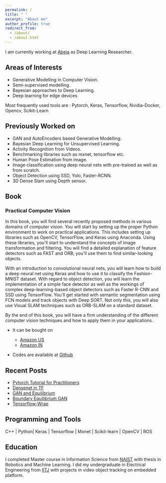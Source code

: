 ```yaml
---
permalink: /
title: " "
excerpt: "About me"
author_profile: true
redirect_from:
  - /about/
  - /about.html
---
```


I am currently working at [Abeja](http://www.abeja.asia) as Deep Learning Researcher.

## Areas of Interests
- Generative Modelling in Computer Vision.
- Semi-supervised modelling. 
- Bayesian approaches to Deep Learning. 
- Deep learning for edge devices

Most frequently used tools are : Pytorch, Keras, Tensorflow, Nvidia-Docker, Opencv, Scikit-Learn

## Previously Worked on
- GAN and AutoEncoders based Generative Modelling. 
- Bayesian Deep Learning for Unsupervised Learning. 
- Activity Recognition from Videos.
- Benchmarking libraries such as mxnet, tensorflow etc.
- Human Pose Estimation from image.
- Image classification using deep neural nets with pre-trained as well as from scratch.
- Object Detection using SSD, Yolo, Faster-RCNN.
- 3D Dense Slam using Depth sensor.

## Book 

### Practical Computer Vision
In this book, you will find several recently proposed methods in various domains of computer vision. You will start by setting up the proper Python environment to work on practical applications. This includes setting up libraries such as OpenCV, TensorFlow, and Keras using Anaconda. Using these libraries, you'll start to understand the concepts of image transformation and filtering. You will find a detailed explanation of feature detectors such as FAST and ORB; you'll use them to find similar-looking objects.

With an introduction to convolutional neural nets, you will learn how to build a deep neural net using Keras and how to use it to classify the Fashion-MNIST dataset. With regard to object detection, you will learn the implementation of a simple face detector as well as the workings of complex deep-learning-based object detectors such as Faster R-CNN and SSD using TensorFlow. You'll get started with semantic segmentation using FCN models and track objects with Deep SORT. Not only this, you will also use Visual SLAM techniques such as ORB-SLAM on a standard dataset.

By the end of this book, you will have a firm understanding of the different computer vision techniques and how to apply them in your applications.

- It can be bought on  
	- [Amazon US](https://www.amazon.com/Practical-Computer-Vision-insightful-information/dp/1788297687/ref=sr_1_3?ie=UTF8&qid=1519823185&sr=8-3&keywords=Practical+Computer+vision)
	- [Amazon IN](https://www.amazon.in/Practical-Computer-Vision-insightful-information-ebook/dp/B079QXG3WR/ref=tmm_kin_swatch_0?_encoding=UTF8&qid=1519824336&sr=8-1)

- Codes are available at [Github](https://github.com/ResByte/Practical-Computer-Vision)

## Recent Posts
- [Pytorch Tutorial for Practitioners](https://resbyte.github.io/posts/2017/08/pytorch-tutorial/)
- [Densenet in TF](https://resbyte.github.io/posts/2017/05/tf-densenet/)
- [GAN and Equilibrium](https://resbyte.github.io/posts/2017/04/arora-gen-eqbm-17/)
- [Boundary Equilibrium GAN](https://resbyte.github.io/posts/2017/04/david-began-17/)
- [Tensorflow-Wrap](https://resbyte.github.io/posts/2017/03/tf-wrap/)

## Programming and Tools

C++ | Python| Keras | Tensorflow | Mxnet | Scikit-learn | OpenCV | ROS


## Education

I completed Master course in Information Science from [NAIST](http://www.naist.jp/en/) with thesis in Robotics and Machine Learning. I did my undergraduate in Electrical Engineering from [IITJ](http://www.iitj.ac.in) with projects in video object tracking on embedded platform.
